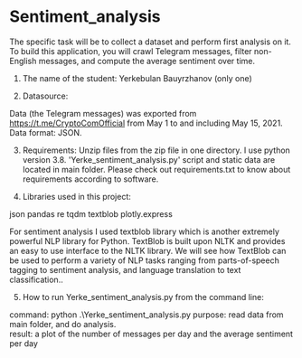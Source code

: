 # Sentiment_analysis
The specific task will be to collect a dataset and perform first analysis on it. To build this application, you will crawl Telegram messages, filter non-English messages, and compute the average sentiment over time.

1. The name of the student:
	Yerkebulan Bauyrzhanov (only one)

2. Datasource:

Data (the Telegram messages) was exported from https://t.me/CryptoComOfficial from May 1 to and including May 15, 2021. Data format: JSON.

3. Requirements:
Unzip files from the zip file in one directory. I use python version 3.8. 'Yerke_sentiment_analysis.py' script and static data are located in main folder.
Please check out requirements.txt to know about requirements according to software.

4. Libraries used in this project:

json
pandas
re
tqdm 
textblob
plotly.express

For sentiment analysis I used textblob library which is another extremely powerful NLP library for Python. TextBlob is built upon NLTK and provides an easy to use interface to the NLTK library. We will see how TextBlob can be used to perform a variety of NLP tasks ranging from parts-of-speech tagging to sentiment analysis, and language translation to text classification.. 

5. How to run Yerke_sentiment_analysis.py from the command line:

command: python .\Yerke_sentiment_analysis.py
purpose: read data from main folder, and do analysis.  
result: a plot of the number of messages per day and the average sentiment per day
